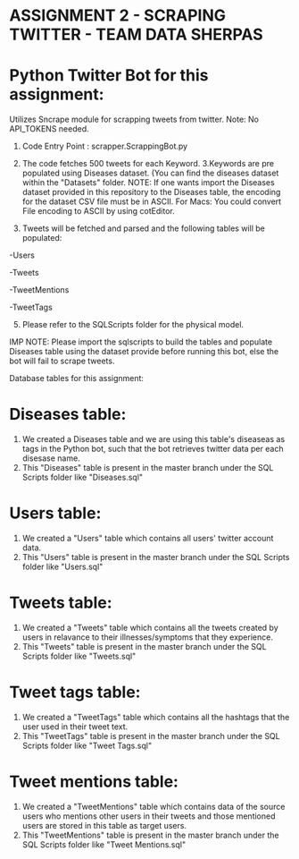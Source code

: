 # ASSIGNMENT 2 - SCRAPING TWITTER - TEAM DATA SHERPAS
# Python Twitter Bot for this assignment:
Utilizes Sncrape module for scrapping tweets from twitter.
Note: No API_TOKENS needed.
1. Code Entry Point : scrapper.ScrappingBot.py
2. The code fetches 500 tweets for each Keyword.
3.Keywords are pre populated using Diseases dataset. (You can find the diseases dataset within the "Datasets" folder.
NOTE: If one wants import the Diseases dataset provided in this repository to the Diseases table, the encoding for the dataset CSV file must be in ASCII.
For Macs: You could convert File encoding to ASCII by using cotEditor.

4. Tweets will be fetched and parsed and the following tables will be populated:


  -Users
  
  -Tweets
  
  -TweetMentions
  
  -TweetTags
  
 5. Please refer to the SQLScripts folder for the physical model.


IMP NOTE: Please import the sqlscripts to build the tables and populate Diseases table using the dataset provide before running this bot, else the bot will fail to scrape tweets.


Database tables for this assignment:
# Diseases table:
1. We created a Diseases table and we are using this table's diseaseas as tags in the Python bot, such that the bot retrieves twitter data per each disesase name.
2. This "Diseases" table is present in the master branch under the SQL Scripts folder like "Diseases.sql"
# Users table:
1. We created a "Users" table which contains all users' twitter account data.
2. This "Users" table is present in the master branch under the SQL Scripts folder like "Users.sql"
# Tweets table:
1. We created a "Tweets" table which contains all the tweets created by users in relavance to their illnesses/symptoms that they experience.
2. This "Tweets" table is present in the master branch under the SQL Scripts folder like "Tweets.sql"
# Tweet tags table:
1. We created a "TweetTags" table which contains all the hashtags that the user used in their tweet text.
2. This "TweetTags" table is present in the master branch under the SQL Scripts folder like "Tweet Tags.sql"
# Tweet mentions table:
1. We created a "TweetMentions" table which contains data of the source users who mentions other users in their tweets and those mentioned users
are stored in this table as target users.
2. This "TweetMentions" table is present in the master branch under the SQL Scripts folder like "Tweet Mentions.sql"



